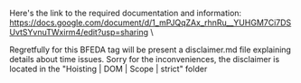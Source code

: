 Here's the link to the required documentation and information: https://docs.google.com/document/d/1_mPJQqZAx_rhnRu__YUHGM7Ci7DSUvtSYvnuTWxirm4/edit?usp=sharing \

Regretfully for this BFEDA tag will be present a disclaimer.md file explaining details about time issues. Sorry for the inconveniences,
the disclaimer is located in the "Hoisting | DOM | Scope | strict" folder
